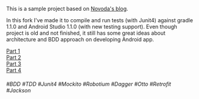 This is a sample project based on [Novoda's blog](http://novoda.com/blog/blog/categories/gaagbt).

In this fork I've made it to compile and run tests (with Junit4) against gradle 1.1.0 and Android Studio 1.1.0 (with new testing support). Even though project is old and not finished, it still has some great ideas about architecture and BDD approach on developing Android app.

[Part 1](http://novoda.com/blog/gaagbt-part-1)  
[Part 2](http://novoda.com/blog/gaagbt-part-2)  
[Part 3](http://novoda.com/blog/gaagbt-part-3)  
[Part 4](http://novoda.com/blog/gaagbt-part-4)

###### #BDD #TDD #Junit4 #Mockito #Robotium #Dagger #Otto #Retrofit #Jackson
